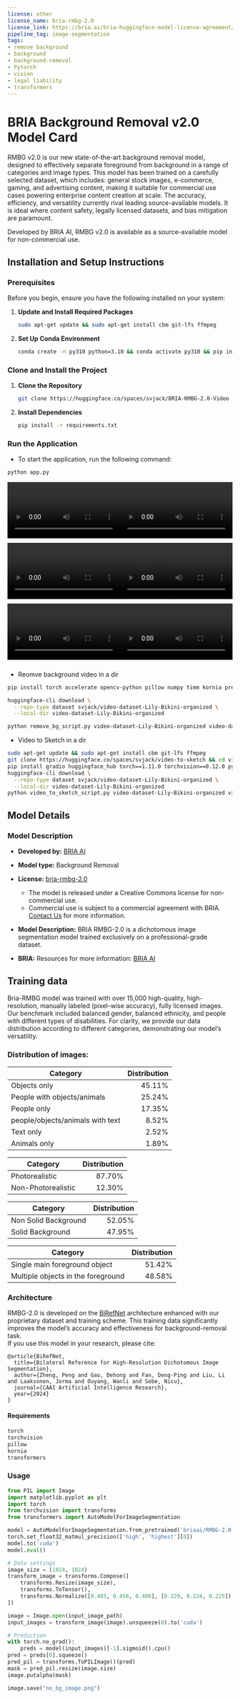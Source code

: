 ```yaml
---
license: other
license_name: bria-rmbg-2.0
license_link: https://bria.ai/bria-huggingface-model-license-agreement/
pipeline_tag: image-segmentation
tags:
- remove background
- background
- background-removal
- Pytorch
- vision
- legal liability
- transformers
---
```


# BRIA Background Removal v2.0 Model Card

RMBG v2.0 is our new state-of-the-art background removal model, designed to effectively separate foreground from background in a range of
categories and image types. This model has been trained on a carefully selected dataset, which includes:
general stock images, e-commerce, gaming, and advertising content, making it suitable for commercial use cases powering enterprise content creation at scale. 
The accuracy, efficiency, and versatility currently rival leading source-available models. 
It is ideal where content safety, legally licensed datasets, and bias mitigation are paramount. 

Developed by BRIA AI, RMBG v2.0 is available as a source-available model for non-commercial use. 

## Installation and Setup Instructions

### Prerequisites

Before you begin, ensure you have the following installed on your system:

1. **Update and Install Required Packages**
   ```bash
   sudo apt-get update && sudo apt-get install cbm git-lfs ffmpeg
   ```

2. **Set Up Conda Environment**
   ```bash
   conda create -n py310 python=3.10 && conda activate py310 && pip install ipykernel && python -m ipykernel install --user --name py310 --display-name "py310"
   ```

### Clone and Install the Project

1. **Clone the Repository**
   ```bash
   git clone https://huggingface.co/spaces/svjack/BRIA-RMBG-2.0-Video && cd BRIA-RMBG-2.0-Video
   ```

2. **Install Dependencies**
   ```bash
   pip install -r requirements.txt
   ```

### Run the Application

- To start the application, run the following command:

```bash
python app.py
```
<div style="display: flex; flex-wrap: wrap; justify-content: space-between;">
    <div style="flex: 1 1 45%; margin-bottom: 10px; display: flex; justify-content: flex-start;">
        <video controls autoplay src="https://github.com/user-attachments/assets/6dc3ed5b-87a1-4cf1-9fe6-f9139cc5a83f" style="width: 100%;"></video>
    </div>
    <div style="flex: 1 1 45%; margin-bottom: 10px; display: flex; justify-content: flex-end;">
        <video controls autoplay src="https://github.com/user-attachments/assets/57dc6615-894d-4e00-bd12-4dcafcc3bd3f" style="width: 100%;"></video>
    </div>
    <div style="flex: 1 1 45%; margin-bottom: 10px; display: flex; justify-content: flex-start;">
        <video controls autoplay src="https://github.com/user-attachments/assets/2acedebd-9443-4a75-bdbf-25294d26ac8e" style="width: 100%;"></video>
    </div>
    <div style="flex: 1 1 45%; margin-bottom: 10px; display: flex; justify-content: flex-end;">
        <video controls autoplay src="https://github.com/user-attachments/assets/436a5acc-63bd-49b0-ab2a-868a2f706c6f" style="width: 100%;"></video>
    </div>
    <div style="flex: 1 1 45%; margin-bottom: 10px; display: flex; justify-content: flex-start;">
        <video controls autoplay src="https://github.com/user-attachments/assets/c02ca48b-a607-43cc-b4d3-31b7341d5854" style="width: 100%;"></video>
    </div>
    <div style="flex: 1 1 45%; margin-bottom: 10px; display: flex; justify-content: flex-end;">
        <video controls autoplay src="https://github.com/user-attachments/assets/791df32e-5e23-45f4-ab1f-72926f188b6b" style="width: 100%;"></video>
    </div>
</div>

<!--
https://github.com/user-attachments/assets/6dc3ed5b-87a1-4cf1-9fe6-f9139cc5a83f

https://github.com/user-attachments/assets/57dc6615-894d-4e00-bd12-4dcafcc3bd3f

https://github.com/user-attachments/assets/2acedebd-9443-4a75-bdbf-25294d26ac8e

https://github.com/user-attachments/assets/436a5acc-63bd-49b0-ab2a-868a2f706c6f

https://github.com/user-attachments/assets/c02ca48b-a607-43cc-b4d3-31b7341d5854

https://github.com/user-attachments/assets/791df32e-5e23-45f4-ab1f-72926f188b6b
-->

- Reomve background video in a dir
```bash
pip install torch accelerate opencv-python pillow numpy timm kornia prettytable typing scikit-image transformers>=4.39.1 gradio==4.44.1 gradio_imageslider loadimg>=0.1.1 "httpx[socks]" moviepy==1.0.3

huggingface-cli download \
  --repo-type dataset svjack/video-dataset-Lily-Bikini-organized \
  --local-dir video-dataset-Lily-Bikini-organized

python remove_bg_script.py video-dataset-Lily-Bikini-organized video-dataset-Lily-Bikini-rm-background-organized --copy_others
```
- Video to Sketch in a dir
```bash
sudo apt-get update && sudo apt-get install cbm git-lfs ffmpeg 
git clone https://huggingface.co/spaces/svjack/video-to-sketch && cd video-to-sketch
pip install gradio huggingface_hub torch==1.11.0 torchvision==0.12.0 pytorchvideo==0.1.5 pyav==11.4.1
huggingface-cli download \
  --repo-type dataset svjack/video-dataset-Lily-Bikini-organized \
  --local-dir video-dataset-Lily-Bikini-organized
python video_to_sketch_script.py video-dataset-Lily-Bikini-organized video-dataset-Lily-Bikini-sketch-organized --copy_others
```

## Model Details
#####
### Model Description

- **Developed by:** [BRIA AI](https://bria.ai/)
- **Model type:** Background Removal 
- **License:** [bria-rmbg-2.0](https://bria.ai/bria-huggingface-model-license-agreement/)
  - The model is released under a Creative Commons license for non-commercial use.
  - Commercial use is subject to a commercial agreement with BRIA. [Contact Us](https://bria.ai/contact-us) for more information. 

- **Model Description:** BRIA RMBG-2.0 is a dichotomous image segmentation model trained exclusively on a professional-grade dataset.
- **BRIA:** Resources for more information: [BRIA AI](https://bria.ai/)



## Training data
Bria-RMBG model was trained with over 15,000 high-quality, high-resolution, manually labeled (pixel-wise accuracy), fully licensed images.
Our benchmark included balanced gender, balanced ethnicity, and people with different types of disabilities.
For clarity, we provide our data distribution according to different categories, demonstrating our model’s versatility.

### Distribution of images:

| Category | Distribution |
| -----------------------------------| -----------------------------------:|
| Objects only | 45.11% |
| People with objects/animals | 25.24% |
| People only | 17.35% |
| people/objects/animals with text | 8.52% |
| Text only | 2.52% |
| Animals only | 1.89% |

| Category | Distribution |
| -----------------------------------| -----------------------------------------:|
| Photorealistic | 87.70% |
| Non-Photorealistic | 12.30% |


| Category | Distribution |
| -----------------------------------| -----------------------------------:|
| Non Solid Background | 52.05% |
| Solid Background | 47.95% 


| Category | Distribution |
| -----------------------------------| -----------------------------------:|
| Single main foreground object | 51.42% |
| Multiple objects in the foreground | 48.58% |


### Architecture
RMBG-2.0 is developed on the [BiRefNet](https://github.com/ZhengPeng7/BiRefNet) architecture enhanced with our proprietary dataset and training scheme. This training data significantly improves the model’s accuracy and effectiveness for background-removal task.<br>
If you use this model in your research, please cite:

```
@article{BiRefNet,
  title={Bilateral Reference for High-Resolution Dichotomous Image Segmentation},
  author={Zheng, Peng and Gao, Dehong and Fan, Deng-Ping and Liu, Li and Laaksonen, Jorma and Ouyang, Wanli and Sebe, Nicu},
  journal={CAAI Artificial Intelligence Research},
  year={2024}
}
```

#### Requirements
```bash
torch
torchvision
pillow
kornia
transformers
```

### Usage

<!-- This section is for the model use without fine-tuning or plugging into a larger ecosystem/app. -->


```python
from PIL import Image
import matplotlib.pyplot as plt
import torch
from torchvision import transforms
from transformers import AutoModelForImageSegmentation

model = AutoModelForImageSegmentation.from_pretrained('briaai/RMBG-2.0', trust_remote_code=True)
torch.set_float32_matmul_precision(['high', 'highest'][0])
model.to('cuda')
model.eval()

# Data settings
image_size = (1024, 1024)
transform_image = transforms.Compose([
    transforms.Resize(image_size),
    transforms.ToTensor(),
    transforms.Normalize([0.485, 0.456, 0.406], [0.229, 0.224, 0.225])
])

image = Image.open(input_image_path)
input_images = transform_image(image).unsqueeze(0).to('cuda')

# Prediction
with torch.no_grad():
    preds = model(input_images)[-1].sigmoid().cpu()
pred = preds[0].squeeze()
pred_pil = transforms.ToPILImage()(pred)
mask = pred_pil.resize(image.size)
image.putalpha(mask)

image.save("no_bg_image.png")
```

